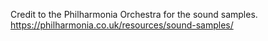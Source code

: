 Credit to the Philharmonia Orchestra for the sound samples.
https://philharmonia.co.uk/resources/sound-samples/
